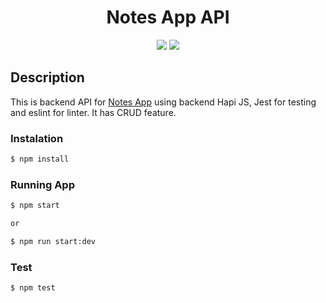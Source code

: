 <h1 align="center">Notes App API</h1>

<p align="center">
<img src="https://circleci.com/gh/yat98/learn_circleci/tree/main.svg?style=shield" />
<img src="https://codecov.io/gh/yat98/learn_circleci/graph/badge.svg?token=OCMLDB6XKW" />
</p>
<h2>Description</h2>
<p>
This is backend API for  <a href="http://notesapp-v1.dicodingacademy.com/">Notes App</a> using backend Hapi JS, Jest for testing and eslint for linter. It has CRUD feature.
<p>

<h3>Instalation</h3>

```bash
$ npm install
```

<h3>Running App</h3>

```bash
$ npm start

or

$ npm run start:dev
```

<h3>Test</h3>

```bash
$ npm test
```


